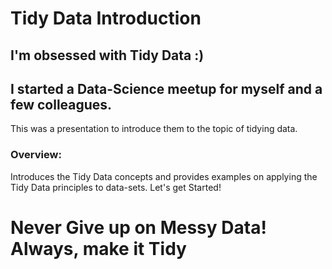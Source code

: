# Tidy Data Introduction

## I'm obsessed with Tidy Data :)

## I started a Data-Science meetup for myself and a few colleagues.

This was a presentation to introduce them to the topic of tidying data.

### Overview:
Introduces the Tidy Data concepts and provides examples on applying the Tidy Data principles to data-sets. Let's get Started!

# Never Give up on Messy Data! Always, make it Tidy
